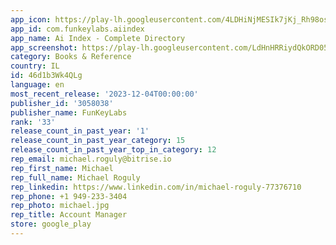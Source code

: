 ```yaml
---
app_icon: https://play-lh.googleusercontent.com/4LDHiNjMESIk7jKj_Rh98osInAVlrLTUGr9yFV9T4N_myPYDQ1oLLUlDRuX-KrNHhGI
app_id: com.funkeylabs.aiindex
app_name: Ai Index - Complete Directory
app_screenshot: https://play-lh.googleusercontent.com/LdHnHRRiydQkORD05z3lU_mmv5G9VQugE_jM0hP3wtpFrE_xF15sYKARNwNyRZEWmDkL
category: Books & Reference
country: IL
id: 46d1b3Wk4QLg
language: en
most_recent_release: '2023-12-04T00:00:00'
publisher_id: '3058038'
publisher_name: FunKeyLabs
rank: '33'
release_count_in_past_year: '1'
release_count_in_past_year_category: 15
release_count_in_past_year_top_in_category: 12
rep_email: michael.roguly@bitrise.io
rep_first_name: Michael
rep_full_name: Michael Roguly
rep_linkedin: https://www.linkedin.com/in/michael-roguly-77376710
rep_phone: +1 949-233-3404
rep_photo: michael.jpg
rep_title: Account Manager
store: google_play
---
```

